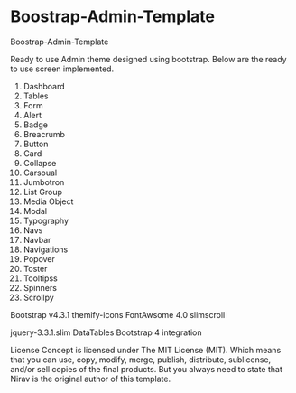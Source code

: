 # Boostrap-Admin-Template
Boostrap-Admin-Template

Ready to use Admin theme designed using bootstrap. Below are the ready to use screen implemented.
1. Dashboard
2. Tables
3. Form
4. Alert
5. Badge
6. Breacrumb
7. Button
8. Card
9. Collapse
10. Carsoual
11. Jumbotron
12. List Group
13. Media Object
14. Modal
15. Typography
16. Navs
17. Navbar
18. Navigations
19. Popover
20. Toster
21. Tooltipss
22. Spinners
23. Scrollpy


Bootstrap v4.3.1
themify-icons
FontAwsome 4.0
slimscroll

jquery-3.3.1.slim
DataTables Bootstrap 4 integration


License
Concept is licensed under The MIT License (MIT). Which means that you can use, copy, modify, merge, publish, distribute, sublicense, and/or sell copies of the final products. But you always need to state that Nirav is the original author of this template.
